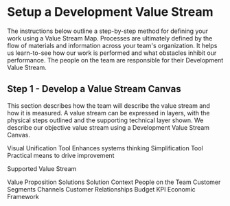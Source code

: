 # Setup a Development Value Stream

The instructions below outline a step-by-step method for defining your work using a Value Stream Map. Processes are ultimately defined by the flow of materials and information across your team's organization. It helps us learn-to-see how our work is performed and what obstacles inhibit our performance. The people on the team are responsible for their Development Value Stream. 

## Step 1 - Develop a Value Stream Canvas

This section describes how the team will describe the value stream and how it is measured. A value stream can be expressed in layers, with the physical steps outlined and the supporting technical layer shown. We describe our objective value stream using a Development Value Stream Canvas. 

Visual Unification Tool
Enhances systems thinking
Simplification Tool
Practical means to drive improvement

Supported Value Stream

Value Proposition
Solutions
Solution Context
People on the Team
Customer Segments
Channels
Customer Relationships
Budget
KPI
Economic Framework




